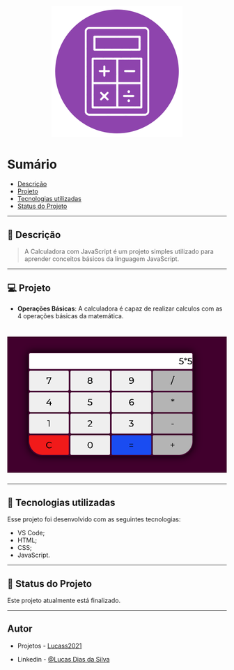 <h1 align="center">
    <img src="logo.png"/>
</h1>

# Sumário

- [Descrição](#📝-Descrição)
- [Projeto](#💻-Projeto)
- [Tecnologias utilizadas](#🚀-Tecnologias-utilizadas)
- [Status do Projeto](#🎯-Status-do-Projeto)

---

## 📝 Descrição

> A Calculadora com JavaScript é um projeto simples utilizado para aprender conceitos básicos da linguagem JavaScript.



---

## 💻 Projeto

* <b>Operações Básicas</b>: A calculadora é capaz de realizar calculos com as 4 operações
básicas da matemática.


<h1 align="center">
    <img src="read00.PNG"/>
</h1>



---

## 🚀 Tecnologias utilizadas
Esse projeto foi desenvolvido com as seguintes tecnologias:
* VS Code;
* HTML;
* CSS;
* JavaScript.



---

## 🎯 Status do Projeto

Este projeto atualmente está finalizado.



---

## Autor

- Projetos - [Lucass2021](https://github.com/Lucass2021)

- Linkedin - [@Lucas Dias da Silva](https://www.linkedin.com/in/lucas-dias-da-silva-118954199/)
